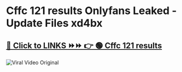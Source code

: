 
 # Cffc 121 results Onlyfans Leaked - Update Files xd4bx

## <h2><a href="https://clipsfans.com/Cffc_121_results&ref=git">🔗 Click to LINKS ⏩⏩ 👉 🟢 Cffc 121 results </a></h2>

<a href="https://clipsfans.com/Cffc_121_results&ref=git" rel="nofollow" data-target="animated-image.originalLink"><img src="https://i.ibb.co.com/xMMVF88/686577567.gif" alt="Viral Video Original" style="max-width: 100%; display: inline-block;" data-target="animated-image.originalImage"></a>

